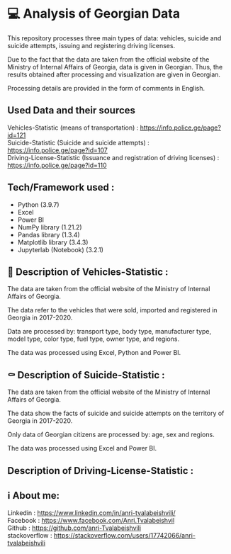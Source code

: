# 💻 Analysis of Georgian Data
 
This repository processes three main types of data: vehicles, suicide and suicide attempts, issuing and registering driving licenses.

Due to the fact that the data are taken from the official website of the Ministry of Internal Affairs of Georgia, data is given in Georgian.
Thus, the results obtained after processing and visualization are given in Georgian.

Processing details are provided in the form of comments in English.

## Used Data and their sources

Vehicles-Statistic (means of transportation) : https://info.police.ge/page?id=121           <br>
Suicide-Statistic (Suicide and suicide attempts) : https://info.police.ge/page?id=107    <br>
Driving-License-Statistic (Issuance and registration of driving licenses) : https://info.police.ge/page?id=110    <br>

## Tech/Framework used : 

* Python (3.9.7)
* Excel
* Power BI
* NumPy library (1.21.2)
* Pandas library  (1.3.4)
* Matplotlib library (3.4.3)
* Jupyterlab (Notebook) (3.2.1)


## 🚗 Description of Vehicles-Statistic :

The data are taken from the official website of the Ministry of Internal Affairs of Georgia.

The data refer to the vehicles that were sold, imported and registered in Georgia in 2017-2020.

Data are processed by: transport type, body type, manufacturer type, model type, color type, fuel type, owner type, and regions.

The data was processed using Excel, Python and Power BI.


## ⚰️ Description of Suicide-Statistic :

The data are taken from the official website of the Ministry of Internal Affairs of Georgia.

The data show the facts of suicide and suicide attempts on the territory of Georgia in 2017-2020.

Only data of Georgian citizens are processed by: age, sex and regions.

The data was processed using Excel and Power BI.


## Description of Driving-License-Statistic :




## ℹ️ About me:

 Linkedin : https://www.linkedin.com/in/anri-tvalabeishvili/    <br/>
 Facebook : https://www.facebook.com/Anri.Tvalabeishvil   <br/>
 Github : https://github.com/anri-Tvalabeishvili    <br/>
 stackoverflow : https://stackoverflow.com/users/17742066/anri-tvalabeishvili   <br/>
 
